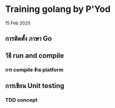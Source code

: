 # Training golang by P'Yod
15 Feb 2020

## การติดตั้ง ภาษา Go

## วิธี run and compile
### การ compile ข้าม platform

## การเขียน Unit testing
### TDD concept

